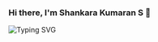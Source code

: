 ### Hi there, I'm Shankara Kumaran S 👋

<img src ="https://readme-typing-svg.herokuapp.com?font=Montserrat&color=24F7F4&size=24&lines=Hey+there,+I'm+Shankara+Kumaran+S;I'm+an+AI+Engineer.;An+AI+Developer+!.;" alt="Typing SVG" >

<!--
**SSK14031998/SSK14031998** is a ✨ _special_ ✨ repository because its `README.md` (this file) appears on your GitHub profile.

Here are some ideas to get you started:

- 🔭 I’m currently working on ...
- 🌱 I’m currently learning ...
- 👯 I’m looking to collaborate on ...
- 🤔 I’m looking for help with ...
- 💬 Ask me about ...
- 📫 How to reach me: ...
- 😄 Pronouns: ...
- ⚡ Fun fact: ...
-->

